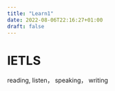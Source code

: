 ```yaml
---
title: "Learn1"
date: 2022-08-06T22:16:27+01:00
draft: false
---
```


# IETLS 


reading, listen， speaking， writing